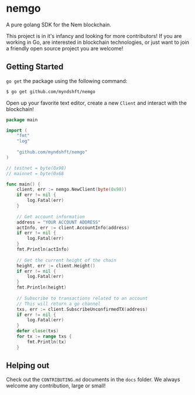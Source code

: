 # nemgo

A pure golang SDK for the Nem blockchain. 

This project is in it's infancy and looking for more contributors! If you are working in Go, are interested in blockchain technologies, or just want to join a friendly open source project you are welcome!

## Getting Started

`go get` the package using the following command:

```bash
$ go get github.com/myndshft/nemgo
```

Open up your favorite text editor, create a new `Client` and interact with the blockchain!

```go
package main

import (
    "fmt"
    "log"
    
    "github.com/myndshft/nemgo"
)

// testnet = byte(0x98)
// mainnet = byte(0x68

func main() {
    client, err := nemgo.NewClient(byte(0x98))
    if err != nil {
        log.Fatal(err)
    }
    
    // Get account information
    address = "YOUR ACCOUNT ADDRESS"
    actInfo, err := client.AccountInfo(address)
    if err != nil {
        log.Fatal(err)
    }
    fmt.Println(actInfo)
    
    // Get the current height of the chain
    height, err := client.Height()
    if err != nil {
        log.Fatal(err)
    }
    fmt.Println(height)
    
    // Subscribe to transactions related to an account
    // This will return a go channel
    txs, err := client.SubscribeUnconfirmedTX(address)
    if err != nil {
        log.Fatal(err)
    }
    defer close(txs)
    for tx := range txs {
        fmt.Println(tx)
    }
```

## Helping out

Check out the `CONTRIBUTING.md` documents in the `docs` folder. We always welcome any contribution, large or small! 

